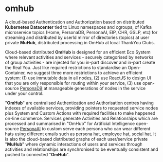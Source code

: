 # omhub

A cloud-based Authentication and Authorization based on distributed <b>Kubernetes Datacenter</b> tied to Linux namespaces and cgroups, of Kafka microservice topics (Home, PersonaDB, PersonaAI, EIP, CHR, GSLP, etc) for streaming and distributed by userId mirror of directories (topics) at user private <b>MuHub</b>, distributed processing in OmHub at local ThankYou Clubs.

Cloud-based distributed <b>OmHub</b> is designed for an efficient Eco System where relevant activities and services - securely categorised by networks of group activities - are injected for you in-part discover and in-part create the Real You. Just like required restrictions to standardise an Open-Container, we suggest three more restrictions to achieve an efficient system: (1) use immutable data in all nodes, (2) use ReactJS to design UI that you are only responsible for routing within your service, (3) use open-source <a href="https://github.com/khaiphong/personadb/" trget="_blank">PersonaDB</a> at manageable generations of nodes in the service under your control.

"<b>OmHub</b>" are centralised Authentication and Authorisation centres having indexes of available services, providing pointers to requested service nodes plus System and Custom Actions with required facilities to make happened on-line commerce. Services generate Activities and Relationships which are processed and summarised in "OmHub" for Artificial Intelligence open-source <a href="https://github.com/khaiphong/personaai/" trget="_blank">PersonaAI</a> to custom serve each persona who can wear different hats using different emails such as persona hat, employee hat, social hat. It is also the cloud-based distributed graphs of each user/service private "<b>MuHub</b>" where dynamic interactions of users and services through activities and relationships are synchronised to be eventually consistent and pushed to connected "<b>OmHub</b>".

